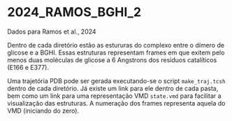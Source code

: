 # 2024_RAMOS_BGHI_2

Dados para Ramos et al., 2024

Dentro de cada diretório estão as estururas do complexo entre o dímero de glicose e a BGHI. Essas estruturas representam frames em que exitem 
pelo menos duas moléculas de glicose a 6 Angstrons dos resíduos catalíticos (E166 e E377).

Uma trajetória PDB pode ser gerada executando-se o script `make_traj.tcsh` dentro de cada diretório. Já existe um link para ele dentro de cada pasta, bem como um link para
uma representação VMD `state.vmd` para facilitar a visualização das estruturas. A numeração dos frames representa aquela do VMD (iniciando do zero).

